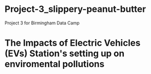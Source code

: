 # Project-3_slippery-peanut-butter
Project 3 for Birmingham Data Camp

# The Impacts of Electric Vehicles (EVs) Station's setting up on enviromental pollutions 
